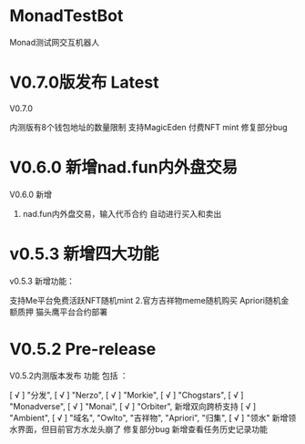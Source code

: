 # MonadTestBot
Monad测试网交互机器人

# V0.7.0版发布 Latest

V0.7.0

内测版有8个钱包地址的数量限制
支持MagicEden 付费NFT mint
修复部分bug



# V0.6.0 新增nad.fun内外盘交易

V0.6.0 新增

 1. nad.fun内外盘交易，输入代币合约 自动进行买入和卖出


# v0.5.3 新增四大功能

v0.5.3 新增功能：

支持Me平台免费活跃NFT随机mint
2.官方吉祥物meme随机购买
Apriori随机金额质押
猫头鹰平台合约部署

# V0.5.2 Pre-release

V0.5.2内测版本发布
功能 包括 ：

[ √ ] "分发",
[ √ ] "Nerzo",
[ √ ] "Morkie",
[ √ ] "Chogstars",
[ √ ] "Monadverse",
[ √ ] "Monai",
[ √ ] "Orbiter", 新增双向跨桥支持
[ √ ] "Ambient",
[ √ ] "域名",
 "Owlto",
 "吉祥物",
 "Apriori",
 "归集",
[ √ ] "领水" 新增领水界面，但目前官方水龙头崩了
 修复部分bug
 新增查看任务历史记录功能

 
